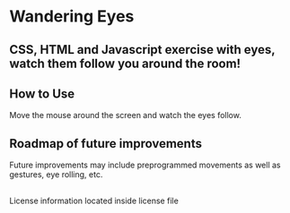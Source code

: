 # Wandering Eyes
## CSS, HTML and Javascript exercise with eyes, watch them follow you around the room!

## How to Use
Move the mouse around the screen and watch the eyes follow.

## Roadmap of future improvements
Future improvements may include preprogrammed movements as well as gestures, eye rolling, etc.

##
License information located inside license file
